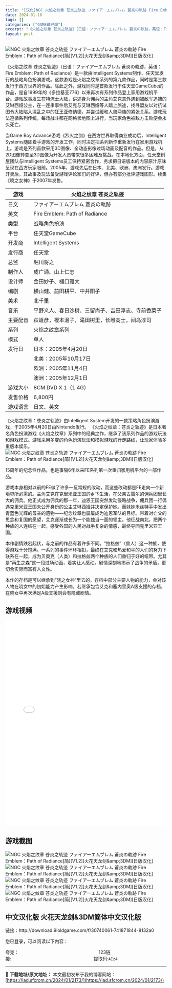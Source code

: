 ```yaml
---
title: "[汉化]NGC 火焰之纹章 苍炎之轨迹 ファイアーエムブレム 蒼炎の軌跡 Fire Emblem：Path of Radiance[简][V1.2][火花天龙剑&amp;3DM][日版汉化] 免费下载"
date: 2024-01-18
tags: []
categories: ["GAME藏经阁"]
excerpt: "《火焰之纹章 苍炎之轨迹》（日语：ファイアーエムブレム 蒼炎の軌跡，英语：Fire Emblem: Path of Radiance）是一款由Intelligent Systems制作、任天堂发行的战略角色扮演游戏。这款游戏是火焰之纹章系列的第九款作品，同时是第三款发行于西方世界的作品。除此之外，游&hellip;"
layout: post
---
```


<div></div>
<img style="display: block; margin-left: auto; margin-right: auto;" title="火焰之纹章：苍炎之轨迹" src="https://lad.sfcrom.cn/wp-content/uploads/2024/01/20240117_65a7e431ce681.webp" alt="NGC 火焰之纹章 苍炎之轨迹 ファイアーエムブレム 蒼炎の軌跡 Fire Emblem：Path of Radiance[简][V1.2][火花天龙剑&amp;amp;3DM][日版汉化]" />

《火焰之纹章 苍炎之轨迹》（日语：ファイアーエムブレム 蒼炎の軌跡，英语：Fire Emblem: Path of Radiance）是一款由Intelligent Systems制作、任天堂发行的战略角色扮演游戏。这款游戏是火焰之纹章系列的第九款作品，同时是第三款发行于西方世界的作品。除此之外，游戏同时是首款发行于任天堂GameCube的作品，是自1999年的《多拉基亚776》以来再次有系列作品登上家用游戏机平台。游戏故事发生在特流士大陆，讲述身为佣兵的主角艾克意外遇到被敌军追捕的艾琳西娅公主，在一连串事件后艾克与艾琳西娅等人踏上旅途，找寻盟友以对抗试图令大陆陷入混乱之中的狂王亚修纳德，并尝试缓和人兽两族的紧张关系。游戏玩法遵循系列传统，每场战斗都在网格状地图上进行，当玩家角色被敌方击败便会永久死亡。

当Game Boy Advance游戏《烈火之剑》在西方世界取得商业成功后，Intelligent Systems随即着手游戏的开发工作，同时决定把系列新作重新发行在家用游戏机上。游戏是系列首款采用3D图像、全动态影像过场动画及配音的作品。但是，从2D图像转变至3D图像为开发人员带来很多困难及挑战。在本地化方面，任天堂树屋团队与Intelligent Systems员工保持紧密合作，务求把日语版本的内容原汁原味呈现在西方玩家眼前。2005年，游戏先后在日本、北美、欧洲、澳洲发行。游戏开卖后，其故事及玩法备受游戏评论家们的好评，但亦有部分批评游戏图形。续集《晓之女神》于2007年发售。
<table>
<thead>
<tr>
<th>游戏</th>
<th>火焰之纹章 苍炎之轨迹</th>
</tr>
</thead>
<tbody>
<tr>
<td>日文</td>
<td>ファイアーエムブレム 蒼炎の軌跡</td>
</tr>
<tr>
<td>英文</td>
<td>Fire Emblem: Path of Radiance</td>
</tr>
<tr>
<td>类型</td>
<td>战略角色扮演</td>
</tr>
<tr>
<td>平台</td>
<td>任天堂GameCube</td>
</tr>
<tr>
<td>开发商</td>
<td>Intelligent Systems</td>
</tr>
<tr>
<td>发行商</td>
<td>任天堂</td>
</tr>
<tr>
<td>总监</td>
<td>堀川将之</td>
</tr>
<tr>
<td>制作人</td>
<td>成广通、山上仁志</td>
</tr>
<tr>
<td>设计师</td>
<td>金田妙子、樋口雅大</td>
</tr>
<tr>
<td>编剧</td>
<td>横山健、前田耕平、中井阳子</td>
</tr>
<tr>
<td>美术</td>
<td>北千里</td>
</tr>
<tr>
<td>音乐</td>
<td>平野义人、春日沙树、三留尚子、吉田淳志、寺前香菜子</td>
</tr>
<tr>
<td>主要配音</td>
<td>萩道彦，榎本温子，滝田树里，长嶝高士，间岛淳司</td>
</tr>
<tr>
<td>系列</td>
<td>火焰之纹章系列</td>
</tr>
<tr>
<td>模式</td>
<td>单人</td>
</tr>
<tr>
<td>发行日</td>
<td>日本：2005年4月20日</td>
</tr>
<tr>
<td></td>
<td>北美：2005年10月17日</td>
</tr>
<tr>
<td></td>
<td>欧洲：2005年11月4日</td>
</tr>
<tr>
<td></td>
<td>澳洲：2005年12月1日</td>
</tr>
<tr>
<td>游戏大小</td>
<td>8CM DVD X 1（1.4G）</td>
</tr>
<tr>
<td>发售价格</td>
<td>6,800円</td>
</tr>
<tr>
<td>游戏语言</td>
<td>日文、英文</td>
</tr>
</tbody>
</table>
《火焰之纹章：苍炎之轨迹》由Intelligent System开发的一款策略角色扮演游戏，于2005年4月20日由Nintendo发行。
《火焰之纹章：苍炎之轨迹》是日本著名角色扮演游戏《火焰之纹章》系列中的经典之作，继承了该系列作品的游戏玩法和游戏模式。游戏采用多变的角色扮演玩法和模拟游戏的行走路线，让玩家体验多重版本娱乐。

<img style="display: block; margin-left: auto; margin-right: auto;" title="NGC 火焰之纹章 苍炎之轨迹" src="https://lad.sfcrom.cn/wp-content/uploads/2024/01/20240117_65a7e43434ba4.webp" alt="NGC 火焰之纹章 苍炎之轨迹 ファイアーエムブレム 蒼炎の軌跡 Fire Emblem：Path of Radiance[简][V1.2][火花天龙剑&amp;amp;3DM][日版汉化]" />

15周年的纪念性作品，也是事隔6年以来FE系列第一次重归家用机平台的一部作品。

游戏本身相对以前的FE做了许多一反常规的改动，而这些改动都是FE走向一个新境界所必需的。主角艾克在克里米亚王国的乡下生活，在父亲古雷尔的佣兵团里长大的佣兵。他正式成为佣兵的那一年，迪恩王国突然发动侵略战争，佣兵团一行偶遇克里米亚王国未公开身份的公主艾琳西娅并决定保护她。而妹妹米丝特手中发出青蓝色光辉的母亲的遗物——纪念纹章也屡屡成为迪恩军队的目标。带着对亡父的思念和复国的愿望，艾克逐渐成长为一个能独当一面的领主。他征战南北，把两个种族的人连结在一起，感受各国的人民对战争复杂的情感，最终夺回克里米亚王国。

本作剧情跌宕起伏，与之前的作品有着许多不同。“拉格兹”（兽人）这一种族，使得游戏十分饱满。一系列的事件环环相扣，最终在艾克和热爱和平的人们的努力下联系在一起，成为贝奥克（人类）和拉格兹两个种族的人们重归于好的纽带。尤其是“再生之森”这一段过场动画，着实让人感动。剧情深刻地揭示了战争的矛盾，更切合实际而富有人文性。

本作的存档是可以继承到“晓之女神”里去的，存档中部分主要人物的能力，会对该人物在晓女中的初始能力产生影响。若继承包含艾克和塞内里奥A级支援的存档，在晓女中再次满足A级支援则会有隐藏剧情。

<a name="ci_title0"></a>
<h2>游戏视频</h2>
<iframe style="width: 1000px; height: 640px; max-width: 100%;" src="//player.bilibili.com/player.html?aid=338299688&amp;cid=488134199&amp;page=1" frameborder="no" scrolling="no" allowfullscreen="allowfullscreen"> </iframe><a name="ci_title1"></a>
<h2>游戏截图</h2>
<img style="display: block; margin-left: auto; margin-right: auto;" title="NGC 火焰之纹章 苍炎之轨迹 游戏截图" src="https://lad.sfcrom.cn/wp-content/uploads/2024/01/20240117_65a7e435e1b6e.webp" alt="NGC 火焰之纹章 苍炎之轨迹 ファイアーエムブレム 蒼炎の軌跡 Fire Emblem：Path of Radiance[简][V1.2][火花天龙剑&amp;amp;3DM][日版汉化]" />
<img style="display: block; margin-left: auto; margin-right: auto;" title="NGC 火焰之纹章 苍炎之轨迹 游戏截图" src="https://lad.sfcrom.cn/wp-content/uploads/2024/01/20240117_65a7e436d9973.webp" alt="NGC 火焰之纹章 苍炎之轨迹 ファイアーエムブレム 蒼炎の軌跡 Fire Emblem：Path of Radiance[简][V1.2][火花天龙剑&amp;amp;3DM][日版汉化]" />
<img style="display: block; margin-left: auto; margin-right: auto;" title="NGC 火焰之纹章 苍炎之轨迹 游戏截图" src="https://lad.sfcrom.cn/wp-content/uploads/2024/01/20240117_65a7e4396abfd.webp" alt="NGC 火焰之纹章 苍炎之轨迹 ファイアーエムブレム 蒼炎の軌跡 Fire Emblem：Path of Radiance[简][V1.2][火花天龙剑&amp;amp;3DM][日版汉化]" />
<img style="display: block; margin-left: auto; margin-right: auto;" title="NGC 火焰之纹章 苍炎之轨迹 游戏截图" src="https://lad.sfcrom.cn/wp-content/uploads/2024/01/20240117_65a7e46a976d5.webp" alt="NGC 火焰之纹章 苍炎之轨迹 ファイアーエムブレム 蒼炎の軌跡 Fire Emblem：Path of Radiance[简][V1.2][火花天龙剑&amp;amp;3DM][日版汉化]" />

<a name="ci_title2"></a>
<h2>中文汉化版 火花天龙剑&amp;3DM简体中文汉化版</h2>
链接：http://download.9ioldgame.com/f/30740061-741871844-8132a0

您已登录，可以阅读以下内容：
<div>夸克：<span style="color: #ffffff;">https://pan.quark.cn/s/882d14e1201a</span>
123链接:<span style="color: #ffffff;">https://www.123pan.com/s/7biA-lT97A</span> 提取码:<code>AIz4</code></div>

---
📖 **下载地址/原文地址：** 本文最初发布于我的博客网站：[https://lad.sfcrom.cn/2024/01/2173/](https://lad.sfcrom.cn/2024/01/2173/)
